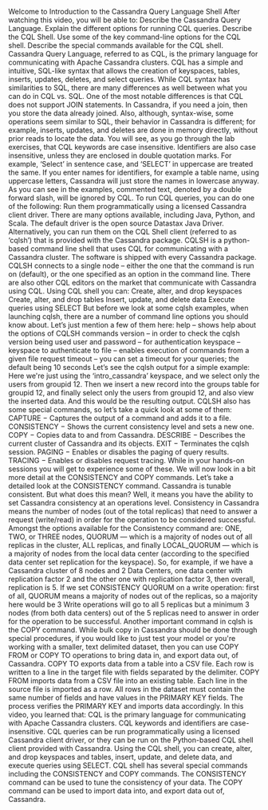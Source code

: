 Welcome to Introduction to the Cassandra Query Language Shell
After watching this video, you will be able to: Describe the Cassandra Query Language.
Explain the different options for running CQL queries.
Describe the CQL Shell. Use some of the key command-line
options for the CQL shell. Describe the special commands
available for the CQL shell. Cassandra Query Language,
referred to as CQL, is the primary language for communicating with Apache Cassandra clusters.
CQL has a simple and intuitive, SQL-like syntax that allows the creation of keyspaces, tables,
inserts, updates, deletes, and select queries. While CQL syntax has similarities to SQL,
there are many differences as well between what you can do in CQL vs. SQL. One of the most notable
differences is that CQL does not support JOIN statements. In Cassandra, if you need a join,
then you store the data already joined. Also, although, syntax-wise, some operations
seem similar to SQL, their behavior in Cassandra is different; for example, inserts, updates,
and deletes are done in memory directly, without prior reads to locate the data.
You will see, as you go through the lab exercises, that CQL keywords are case insensitive.
Identifiers are also case insensitive, unless they are enclosed in double quotation marks.
For example, ‘Select’ in sentence case, and ‘SELECT’ in uppercase are treated the same.
If you enter names for identifiers, for example a table name, using uppercase letters, Cassandra
will just store the names in lowercase anyway. As you can see in the examples, commented text,
denoted by a double forward slash, will be ignored by CQL.
To run CQL queries, you can do one of the following:
Run them programmatically using a licensed Cassandra client
driver. There are many options available, including Java, Python,
and Scala. The default driver is the open source Datastax Java Driver.
Alternatively, you can run them on the CQL Shell client (referred to as ‘cqlsh’)
that is provided with the Cassandra package. CQLSH is a python-based command line shell that uses CQL
for communicating with a Cassandra cluster. The software is shipped with every Cassandra package.
CQLSH connects to a single node – either the one that the command is run on (default), or the one
specified as an option in the command line. There are also other CQL editors on the market
that communicate with Cassandra using CQL. Using CQL shell you can:
Create, alter, and drop keyspaces Create, alter, and drop tables
Insert, update, and delete data Execute queries using SELECT
But before we look at some cqlsh examples, when launching cqlsh, there are a number of
command line options you should know about. Let’s just mention a few of them here:
help – shows help about the options of CQLSH commands
version – in order to check the cqlsh version being used
user and password – for authentication keyspace – keyspace to authenticate to
file – enables execution of commands from a given file
request timeout – you can set a timeout for your queries; the default being 10 seconds
Let’s see the cqlsh output for a simple example: Here we're just using the ‘intro_cassandra’
keyspace, and we select only the users from groupid 12. Then we insert a new record
into the groups table for groupid 12, and finally select only the users from groupid 12,
and also view the inserted data. And this would be the resulting output.
CQLSH also has some special commands, so let’s take a quick look at some of them:
CAPTURE − Captures the output of a command and adds it to a file.
CONSISTENCY − Shows the current consistency level and sets a new one.
COPY − Copies data to and from Cassandra. DESCRIBE − Describes the current cluster
of Cassandra and its objects. EXIT − Terminates the cqlsh session.
PAGING − Enables or disables the paging of query results.
TRACING − Enables or disables request tracing.
While in your hands-on sessions you will get to experience
some of these. We will now look in a bit more detail at the CONSISTENCY and COPY commands.
Let’s take a detailed look at the CONSISTENCY command.
Cassandra is tunable consistent. But what does this mean? Well,
it means you have the ability to set Cassandra consistency at an operations level. Consistency
in Cassandra means the number of nodes (out of the total replicas) that need to answer a request
(write/read) in order for the operation to be considered successful.
Amongst the options available for the Consistency command are: ONE, TWO, or THREE nodes,
QUORUM — which is a majority of nodes out of all replicas in the cluster,
ALL replicas, and finally LOCAL_QUORUM — which is a majority of nodes from the local data center
(according to the specified data center set replication for the keyspace).
So, for example, if we have a Cassandra cluster of 8 nodes and 2 Data Centers,
one data center with replication factor 2 and the other one with replication
factor 3, then overall, replication is 5. If we set CONSISTENCY QUORUM on a write operation:
first of all, QUORUM means a majority of nodes out of the replicas, so a majority here would be 3
Write operations will go to all 5 replicas but a minimum 3 nodes (from both data centers)
out of the 5 replicas need to answer in order for the operation to be successful.
Another important command in cqlsh is the COPY command.
While bulk copy in Cassandra should be done through special procedures, if you would like
to just test your model or you're working with a smaller, text delimited dataset, then you can
use COPY FROM or COPY TO operations to bring data in, and export data out, of Cassandra.
COPY TO exports data from a table into a CSV file. Each row is written to a line in the target file
with fields separated by the delimiter. COPY FROM imports data from a
CSV file into an existing table. Each line in the source file is imported as a row.
All rows in the dataset must contain the same number of fields and have
values in the PRIMARY KEY fields. The process verifies the PRIMARY
KEY and imports data accordingly. In this video, you learned that:
CQL is the primary language for communicating with Apache Cassandra clusters.
CQL keywords and identifiers are case-insensitive. CQL queries can be run programmatically using
a licensed Cassandra client driver, or they can be run on the Python-based CQL
shell client provided with Cassandra. Using the CQL shell, you can create, alter,
and drop keyspaces and tables, insert, update, and delete data, and execute queries using SELECT.
CQL shell has several special commands including the CONSISTENCY and COPY commands.
The CONSISTENCY command can be used to tune the consistency of your data.
The COPY command can be used to import data into, and export data out of, Cassandra.